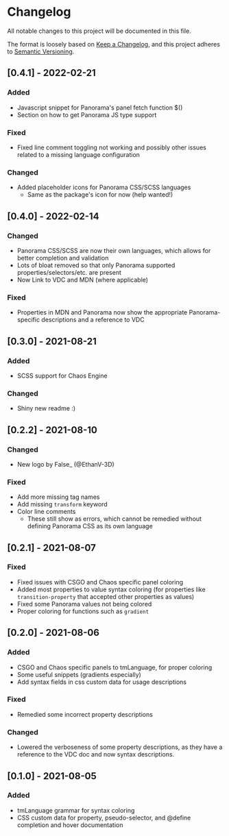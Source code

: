 # Changelog
All notable changes to this project will be documented in this file.

The format is loosely based on [Keep a Changelog](https://keepachangelog.com/en/1.0.0/),
and this project adheres to [Semantic Versioning](https://semver.org/spec/v2.0.0.html).

## [0.4.1] - 2022-02-21
### Added
- Javascript snippet for Panorama's panel fetch function $()
- Section on how to get Panorama JS type support

### Fixed
- Fixed line comment toggling not working and possibly other issues related to a missing language configuration

### Changed
- Added placeholder icons for Panorama CSS/SCSS languages
  - Same as the package's icon for now (help wanted!)

## [0.4.0] - 2022-02-14
### Changed
- Panorama CSS/SCSS are now their own languages, which allows for better completion and validation
- Lots of bloat removed so that only Panorama supported properties/selectors/etc. are present
- Now Link to VDC and MDN (where applicable)

### Fixed
- Properties in MDN and Panorama now show the appropriate Panorama-specific descriptions and a reference to VDC

## [0.3.0] - 2021-08-21
### Added
- SCSS support for Chaos Engine

### Changed
- Shiny new readme :)

## [0.2.2] - 2021-08-10
### Changed
- New logo by False_ (@EthanV-3D)

### Fixed
- Add more missing tag names
- Add missing `transform` keyword
- Color line comments
  - These still show as errors, which cannot be remedied without defining Panorama CSS as its own language

## [0.2.1] - 2021-08-07
### Fixed
- Fixed issues with CSGO and Chaos specific panel coloring
- Added most properties to value syntax coloring (for properties like `transition-property` that accepted other properties as values)
- Fixed some Panorama values not being colored
- Proper coloring for functions such as `gradient`

## [0.2.0] - 2021-08-06
### Added
- CSGO and Chaos specific panels to tmLanguage, for proper coloring
- Some useful snippets (gradients especially)
- Add syntax fields in css custom data for usage descriptions

### Fixed
- Remedied some incorrect property descriptions

### Changed
- Lowered the verboseness of some property descriptions, as they have a reference to the VDC doc and now syntax descriptions.

## [0.1.0] - 2021-08-05
### Added
- tmLanguage grammar for syntax coloring
- CSS custom data for property, pseudo-selector, and @define completion and hover documentation
